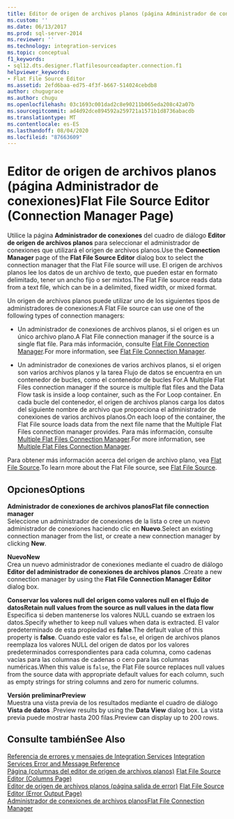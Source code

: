 ```yaml
---
title: Editor de origen de archivos planos (página Administrador de conexiones) | Microsoft Docs
ms.custom: ''
ms.date: 06/13/2017
ms.prod: sql-server-2014
ms.reviewer: ''
ms.technology: integration-services
ms.topic: conceptual
f1_keywords:
- sql12.dts.designer.flatfilesourceadapter.connection.f1
helpviewer_keywords:
- Flat File Source Editor
ms.assetid: 2efd6baa-ed75-4f3f-b667-514024cebdb8
author: chugugrace
ms.author: chugu
ms.openlocfilehash: 03c1693c001dad2c8e90211b065eda208c42a07b
ms.sourcegitcommit: ad4d92dce894592a259721a1571b1d8736abacdb
ms.translationtype: MT
ms.contentlocale: es-ES
ms.lasthandoff: 08/04/2020
ms.locfileid: "87663609"
---
```

# <a name="flat-file-source-editor-connection-manager-page"></a><span data-ttu-id="c8d27-102">Editor de origen de archivos planos (página Administrador de conexiones)</span><span class="sxs-lookup"><span data-stu-id="c8d27-102">Flat File Source Editor (Connection Manager Page)</span></span>
  <span data-ttu-id="c8d27-103">Utilice la página **Administrador de conexiones** del cuadro de diálogo **Editor de origen de archivos planos** para seleccionar el administrador de conexiones que utilizará el origen de archivos planos.</span><span class="sxs-lookup"><span data-stu-id="c8d27-103">Use the **Connection Manager** page of the **Flat File Source Editor** dialog box to select the connection manager that the Flat File source will use.</span></span> <span data-ttu-id="c8d27-104">El origen de archivos planos lee los datos de un archivo de texto, que pueden estar en formato delimitado, tener un ancho fijo o ser mixtos.</span><span class="sxs-lookup"><span data-stu-id="c8d27-104">The Flat File source reads data from a text file, which can be in a delimited, fixed width, or mixed format.</span></span>  
  
 <span data-ttu-id="c8d27-105">Un origen de archivos planos puede utilizar uno de los siguientes tipos de administradores de conexiones:</span><span class="sxs-lookup"><span data-stu-id="c8d27-105">A Flat File source can use one of the following types of connection managers:</span></span>  
  
-   <span data-ttu-id="c8d27-106">Un administrador de conexiones de archivos planos, si el origen es un único archivo plano.</span><span class="sxs-lookup"><span data-stu-id="c8d27-106">A Flat File connection manager if the source is a single flat file.</span></span> <span data-ttu-id="c8d27-107">Para más información, consulte [Flat File Connection Manager](connection-manager/file-connection-manager.md).</span><span class="sxs-lookup"><span data-stu-id="c8d27-107">For more information, see [Flat File Connection Manager](connection-manager/file-connection-manager.md).</span></span>  
  
-   <span data-ttu-id="c8d27-108">Un administrador de conexiones de varios archivos planos, si el origen son varios archivos planos y la tarea Flujo de datos se encuentra en un contenedor de bucles, como el contenedor de bucles For.</span><span class="sxs-lookup"><span data-stu-id="c8d27-108">A Multiple Flat Files connection manager if the source is multiple flat files and the Data Flow task is inside a loop container, such as the For Loop container.</span></span> <span data-ttu-id="c8d27-109">En cada bucle del contenedor, el origen de archivos planos carga los datos del siguiente nombre de archivo que proporciona el administrador de conexiones de varios archivos planos.</span><span class="sxs-lookup"><span data-stu-id="c8d27-109">On each loop of the container, the Flat File source loads data from the next file name that the Multiple Flat Files connection manager provides.</span></span> <span data-ttu-id="c8d27-110">Para más información, consulte [Multiple Flat Files Connection Manager](connection-manager/multiple-flat-files-connection-manager.md).</span><span class="sxs-lookup"><span data-stu-id="c8d27-110">For more information, see [Multiple Flat Files Connection Manager](connection-manager/multiple-flat-files-connection-manager.md).</span></span>  
  
 <span data-ttu-id="c8d27-111">Para obtener más información acerca del origen de archivo plano, vea [Flat File Source](data-flow/flat-file-source.md).</span><span class="sxs-lookup"><span data-stu-id="c8d27-111">To learn more about the Flat File source, see [Flat File Source](data-flow/flat-file-source.md).</span></span>  
  
## <a name="options"></a><span data-ttu-id="c8d27-112">Opciones</span><span class="sxs-lookup"><span data-stu-id="c8d27-112">Options</span></span>  
 <span data-ttu-id="c8d27-113">**Administrador de conexiones de archivos planos**</span><span class="sxs-lookup"><span data-stu-id="c8d27-113">**Flat file connection manager**</span></span>  
 <span data-ttu-id="c8d27-114">Seleccione un administrador de conexiones de la lista o cree un nuevo administrador de conexiones haciendo clic en **Nuevo**.</span><span class="sxs-lookup"><span data-stu-id="c8d27-114">Select an existing connection manager from the list, or create a new connection manager by clicking **New**.</span></span>  
  
 <span data-ttu-id="c8d27-115">**Nuevo**</span><span class="sxs-lookup"><span data-stu-id="c8d27-115">**New**</span></span>  
 <span data-ttu-id="c8d27-116">Crea un nuevo administrador de conexiones mediante el cuadro de diálogo **Editor del administrador de conexiones de archivos planos** .</span><span class="sxs-lookup"><span data-stu-id="c8d27-116">Create a new connection manager by using the **Flat File Connection Manager Editor** dialog box.</span></span>  
  
 <span data-ttu-id="c8d27-117">**Conservar los valores null del origen como valores null en el flujo de datos**</span><span class="sxs-lookup"><span data-stu-id="c8d27-117">**Retain null values from the source as null values in the data flow**</span></span>  
 <span data-ttu-id="c8d27-118">Especifica si deben mantenerse los valores NULL cuando se extraen los datos.</span><span class="sxs-lookup"><span data-stu-id="c8d27-118">Specify whether to keep null values when data is extracted.</span></span> <span data-ttu-id="c8d27-119">El valor predeterminado de esta propiedad es **false**.</span><span class="sxs-lookup"><span data-stu-id="c8d27-119">The default value of this property is **false**.</span></span> <span data-ttu-id="c8d27-120">Cuando este valor es f`alse`, el origen de archivos planos reemplaza los valores NULL del origen de datos por los valores predeterminados correspondientes para cada columna, como cadenas vacías para las columnas de cadenas o cero para las columnas numéricas.</span><span class="sxs-lookup"><span data-stu-id="c8d27-120">When this value is f`alse`, the Flat File source replaces null values from the source data with appropriate default values for each column, such as empty strings for string columns and zero for numeric columns.</span></span>  
  
 <span data-ttu-id="c8d27-121">**Versión preliminar**</span><span class="sxs-lookup"><span data-stu-id="c8d27-121">**Preview**</span></span>  
 <span data-ttu-id="c8d27-122">Muestra una vista previa de los resultados mediante el cuadro de diálogo **Vista de datos** .</span><span class="sxs-lookup"><span data-stu-id="c8d27-122">Preview results by using the **Data View** dialog box.</span></span> <span data-ttu-id="c8d27-123">La vista previa puede mostrar hasta 200 filas.</span><span class="sxs-lookup"><span data-stu-id="c8d27-123">Preview can display up to 200 rows.</span></span>  
  
## <a name="see-also"></a><span data-ttu-id="c8d27-124">Consulte también</span><span class="sxs-lookup"><span data-stu-id="c8d27-124">See Also</span></span>  
 <span data-ttu-id="c8d27-125">[Referencia de errores y mensajes de Integration Services](../../2014/integration-services/integration-services-error-and-message-reference.md) </span><span class="sxs-lookup"><span data-stu-id="c8d27-125">[Integration Services Error and Message Reference](../../2014/integration-services/integration-services-error-and-message-reference.md) </span></span>  
 <span data-ttu-id="c8d27-126">[Página &#40;columnas del editor de origen de archivos planos&#41;](../../2014/integration-services/flat-file-source-editor-columns-page.md) </span><span class="sxs-lookup"><span data-stu-id="c8d27-126">[Flat File Source Editor &#40;Columns Page&#41;](../../2014/integration-services/flat-file-source-editor-columns-page.md) </span></span>  
 <span data-ttu-id="c8d27-127">[Editor de origen de archivos planos &#40;página salida de error&#41;](../../2014/integration-services/flat-file-source-editor-error-output-page.md) </span><span class="sxs-lookup"><span data-stu-id="c8d27-127">[Flat File Source Editor &#40;Error Output Page&#41;](../../2014/integration-services/flat-file-source-editor-error-output-page.md) </span></span>  
 [<span data-ttu-id="c8d27-128">Administrador de conexiones de archivos planos</span><span class="sxs-lookup"><span data-stu-id="c8d27-128">Flat File Connection Manager</span></span>](connection-manager/file-connection-manager.md)  
  
  
